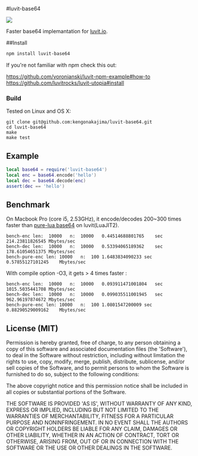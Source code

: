 #luvit-base64

<a href="http://travis-ci.org/kengonakajima/luvit-base64"><img src="https://secure.travis-ci.org/kengonakajima/luvit-base64.png"></a>

Faster base64 implemantation for [luvit.io](http://luvit.io).

##Install

```bash
npm install luvit-base64
```

If you're not familiar with npm check this out:

https://github.com/voronianski/luvit-npm-example#how-to
https://github.com/luvitrocks/luvit-utopia#install

### Build

Tested on Linux and OS X:

    git clone git@github.com:kengonakajima/luvit-base64.git
    cd luvit-base64
    make
    make test

## Example

```lua
local base64 = require('luvit-base64')
local enc = base64.encode('hello')
local dec = base64.decode(enc)
assert(dec == 'hello')
```

## Benchmark

On Macbook Pro (core i5, 2.53GHz), it encode/decodes 200~300 times faster than [pure-lua base64](https://github.com/luvit/luvit/wiki/Snippets) on luvit(LuaJIT2).

    bench-enc len:	10000	n:	10000	0.44514688801765	sec	214.23811826545	Mbytes/sec
    bench-dec len:	10000	n:	10000	0.53394065189362	sec	178.61054651375	Mbytes/sec
    bench-pure-enc len:	10000	n:	100	1.6483834090233	sec	0.57855127101245	Mbytes/sec


With compile option -O3, it gets > 4 times faster :

    bench-enc len:	10000	n:	10000	0.093911471001804	sec	1015.5035441708	Mbytes/sec
    bench-dec len:	10000	n:	10000	0.099035511001945	sec	962.96197874672	Mbytes/sec
    bench-pure-enc len:	10000	n:	100	1.0801547200009	sec	0.88290529009162	Mbytes/sec

## License (MIT)

Permission is hereby granted, free of charge, to any person obtaining
a copy of this software and associated documentation files (the
'Software'), to deal in the Software without restriction, including
without limitation the rights to use, copy, modify, merge, publish,
distribute, sublicense, and/or sell copies of the Software, and to
permit persons to whom the Software is furnished to do so, subject to
the following conditions:

The above copyright notice and this permission notice shall be
included in all copies or substantial portions of the Software.

THE SOFTWARE IS PROVIDED 'AS IS', WITHOUT WARRANTY OF ANY KIND,
EXPRESS OR IMPLIED, INCLUDING BUT NOT LIMITED TO THE WARRANTIES OF
MERCHANTABILITY, FITNESS FOR A PARTICULAR PURPOSE AND NONINFRINGEMENT.
IN NO EVENT SHALL THE AUTHORS OR COPYRIGHT HOLDERS BE LIABLE FOR ANY
CLAIM, DAMAGES OR OTHER LIABILITY, WHETHER IN AN ACTION OF CONTRACT,
TORT OR OTHERWISE, ARISING FROM, OUT OF OR IN CONNECTION WITH THE
SOFTWARE OR THE USE OR OTHER DEALINGS IN THE SOFTWARE.
